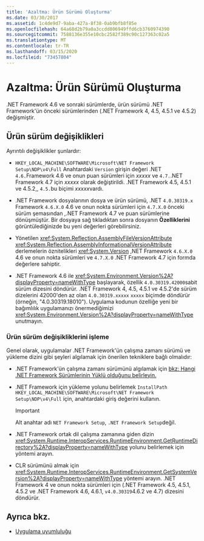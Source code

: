```yaml
---
title: 'Azaltma: Ürün Sürümü Oluşturma'
ms.date: 03/30/2017
ms.assetid: 1c4de9d7-9aba-427a-8f38-0ab9bfb8f85e
ms.openlocfilehash: 64a68d2b79a0a3ccdd806949ffd6cb3760974390
ms.sourcegitcommit: 7588136e355e10cbc2582f389c90c127363c02a5
ms.translationtype: MT
ms.contentlocale: tr-TR
ms.lasthandoff: 03/15/2020
ms.locfileid: "73457804"
---
```

# <a name="mitigation-product-versioning"></a>Azaltma: Ürün Sürümü Oluşturma

.NET Framework 4.6 ve sonraki sürümlerde, ürün sürümü .NET Framework'ün önceki sürümlerinden (.NET Framework 4, 4.5, 4.5.1 ve 4.5.2) değişmiştir.

## <a name="product-versioning-changes"></a>Ürün sürüm değişiklikleri

Ayrıntılı değişiklikler şunlardır:

- `HKEY_LOCAL_MACHINE\SOFTWARE\Microsoft\NET Framework Setup\NDP\v4\Full` Anahtardaki `Version` girişin değeri .NET `4.6.`Framework 4.6 ve onun puan sürümleri için *xxxxx* ve `4.7.`.NET Framework 4.7 için *xxxxx* olarak değiştirildi. .NET Framework 4.5, 4.5.1 ve 4.5.2,, `4.5.`bu biçimi *xxxxx*vardı.

- .NET Framework dosyalarının dosya ve ürün sürümü, .NET `4.0.30319.x` Framework `4.6.X.0` 4.6 ve onun nokta sürümleri için `4.7.X.0` önceki sürüm şemasından ,.NET Framework 4.7 ve puan sürümlerine dönüşmüştür. Bir dosyaya sağ tıkladıktan sonra dosyanın **Özelliklerini** görüntülediğinizde bu yeni değerleri görebilirsiniz.

- Yönetilen <xref:System.Reflection.AssemblyFileVersionAttribute> <xref:System.Reflection.AssemblyInformationalVersionAttribute> derlemelerin öznitelikleri <xref:System.Version> ,NET Framework `4.6.X.0` 4.6 ve onun nokta sürümleri ve `4.7.X.0` .NET Framework 4.7 için formda değerlere sahiptir.

- .NET Framework 4.6 ile <xref:System.Environment.Version%2A?displayProperty=nameWithType> başlayarak, özellik `4.0.30319.42000`sabit sürüm dizesini döndürür. .NET Framework 4, 4.5, 4.5.1 ve 4.5.2'de sürüm dizelerini 42000'den az olan `4.0.30319.xxxxx` `xxxxx` biçimde döndürür (örneğin, "4.0.30319.18010"). Uygulama kodunun özelliğe yeni bir bağımlılık uygulamanızı önermediğimizi <xref:System.Environment.Version%2A?displayProperty=nameWithType> unutmayın.

### <a name="handling-the-product-versioning-changes"></a>Ürün sürüm değişikliklerini işleme

Genel olarak, uygulamalar .NET Framework'ün çalışma zamanı sürümü ve yükleme dizini gibi şeyleri algılamak için önerilen tekniklere bağlı olmalıdır:

- .NET Framework'ün çalışma zamanı sürümünü algılamak için [bkz: Hangi .NET Framework Sürümlerinin Yüklü olduğunu belirleyin.](how-to-determine-which-versions-are-installed.md)

- .NET Framework için yükleme yolunu belirlemek `InstallPath` `HKEY_LOCAL_MACHINE\SOFTWARE\Microsoft\NET Framework Setup\NDP\v4\Full` için, anahtardaki giriş değerini kullanın.

  > [!IMPORTANT]
  > Alt anahtar adı `NET Framework Setup`, `.NET Framework Setup`değil.

- .NET Framework ortak dil çalışma zamanına giden dizin <xref:System.Runtime.InteropServices.RuntimeEnvironment.GetRuntimeDirectory%2A?displayProperty=nameWithType> yolunu belirlemek için yöntemi arayın.

- CLR sürümünü almak için <xref:System.Runtime.InteropServices.RuntimeEnvironment.GetSystemVersion%2A?displayProperty=nameWithType> yöntemi arayın.   .NET Framework 4 ve onun nokta sürümleri için (.NET Framework 4.5, 4.5.1, 4.5.2 ve .NET Framework 4.6, 4.6.1, `v4.0.30319`4.6.2 ve 4.7) dizesini döndürür.

## <a name="see-also"></a>Ayrıca bkz.

- [Uygulama uyumluluğu](application-compatibility.md)
